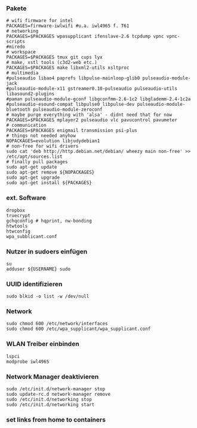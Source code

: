 ### Pakete

    # wifi firmware for intel 
    PACKAGES=firmware-iwlwifi #u.a. iwl4965 f. T61
    # networking
    PACKAGES=$PACKAGES wpasupplicant ifenslave-2.6 tcpdump vpnc vpnc-scripts
    #miredo
    # workspace
    PACKAGES=$PACKAGES tmux git cups lyx
    # make, xstl tools (c3d2-web etc.)
    PACKAGES=$PACKAGES make libxml2-utils xsltproc
    # multimedia
    #pulseaudio libao4 paprefs libpulse-mainloop-glib0 pulseaudio-module-jack
    #pulseaudio-module-x11 gstreamer0.10-pulseaudio pulseaudio-utils libasound2-plugins
    #paman pulseaudio-module-gconf libgconfmm-2.6-1c2 libglademm-2.4-1c2a
    #pulseaudio-esound-compat libpulse0 libpulse-dev pulseaudio-module-bluetooth pulseaudio-module-zeroconf
    # maybe purge everything with 'alsa' - didnt need that for now
    PACKAGES=$PACKAGES mplayer2 pulseaudio vlc pavucontrol pavumeter
    # communication
    PACKAGES=$PACKAGES enigmail transmission psi-plus
    # things not needed anyhow 
    NOPACKAGES=evolution libjudydebian1
    # non-free for wifi drivers
    sudo cat 'deb http://http.debian.net/debian/ wheezy main non-free' >> /etc/apt/sources.list
    # finally pull packages
    sudo apt-get update
    sudo apt-get remove ${NOPACKAGES}
    sudo apt-get upgrade
    sudo apt-get install ${PACKAGES}

### ext. Software

    dropbox
    truecrypt
    gchqconfig # hqprint, nw-bonding
    htwtools
    htwconfig
    wpa_subblicant.conf

### Nutzer in sudoers einfügen

    su
    adduser ${USERNAME} sudo
    
### UUID identifizieren

    sudo blkid -o list -w /dev/null
### Network

    sudo chmod 600 /etc/network/interfaces 
    sudo chmod 600 /etc/wpa_supplicant/wpa_supplicant.conf

### WLAN Treiber einbinden

    lspci
    modprobe iwl4965

### Network Manager deaktivieren

    sudo /etc/init.d/network-manager stop
    sudo update-rc.d network-manager remove
    sudo /etc/init.d/networking stop
    sudo /etc/init.d/networking start

### set links from home to containers

